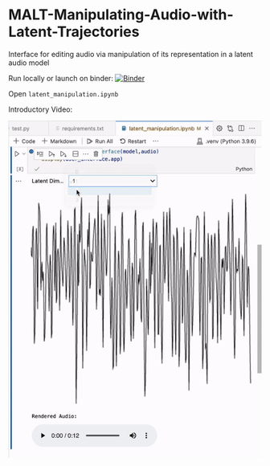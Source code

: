 # MALT-Manipulating-Audio-with-Latent-Trajectories
 Interface for editing audio via manipulation of its representation in a latent audio model

<!--- Todo: add gif of interface. --->

Run locally or launch on binder:
[![Binder](https://mybinder.org/badge_logo.svg)](https://mybinder.org/v2/gh/ashNotKetchup/Manipulating-Audio-with-Latent-Trajectories/HEAD)

Open `latent_manipulation.ipynb`

Introductory Video:

[![editing a latent trajectory](/assets/images/interface.gif)](https://youtu.be/39BM_2Y56B8)
